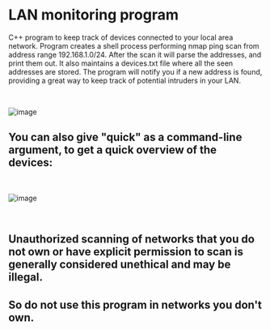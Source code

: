 # LAN monitoring program


C++ program to keep track of devices connected to your local area network.
Program creates a shell process performing nmap ping scan from address range 192.168.1.0/24.
After the scan it will parse the addresses, and print them out. It also maintains a devices.txt file where all the seen addresses are stored.
The program will notify you if a new address is found, providing a great way to keep track of potential intruders in your LAN.

<br>

![image](https://github.com/PirinenAO/LAN-analyzer/assets/119351375/c648b9cd-f53a-4df6-a80f-5fd4636a796e)
<br>

## You can also give "quick" as a command-line argument, to get a quick overview of the devices:

<br>

![image](https://github.com/PirinenAO/LAN-analyzer/assets/119351375/d57706d8-d3fd-47c4-9a20-c914d90f2e4f)

<br>

## Unauthorized scanning of networks that you do not own or have explicit permission to scan is generally considered unethical and may be illegal.
## So do not use this program in networks you don't own.
